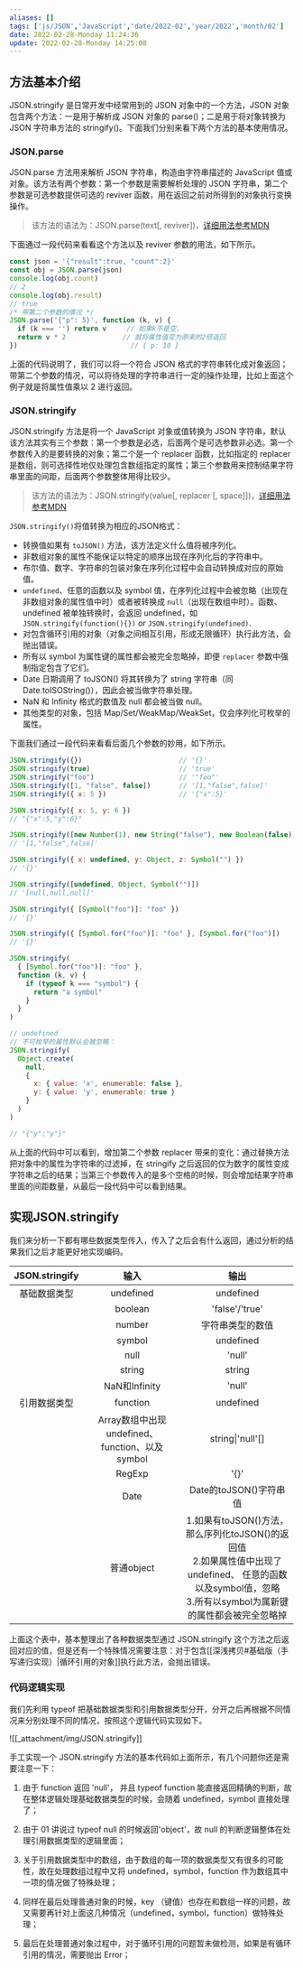 ```yaml
---
aliases: []
tags: ['js/JSON','JavaScript','date/2022-02','year/2022','month/02']
date: 2022-02-28-Monday 11:24:36
update: 2022-02-28-Monday 14:25:08
---
```


## 方法基本介绍

JSON.stringify 是日常开发中经常用到的 JSON 对象中的一个方法，JSON 对象包含两个方法：一是用于解析成 JSON 对象的 parse()；二是用于将对象转换为 JSON 字符串方法的 stringify()。下面我们分别来看下两个方法的基本使用情况。

### JSON.parse

JSON.parse 方法用来解析 JSON 字符串，构造由字符串描述的 JavaScript 值或对象。该方法有两个参数：第一个参数是需要解析处理的 JSON 字符串，第二个参数是可选参数提供可选的 reviver 函数，用在返回之前对所得到的对象执行变换操作。

>该方法的语法为：JSON.parse(text[, reviver])，[详细用法参考MDN](https://developer.mozilla.org/zh-CN/docs/Web/JavaScript/Reference/Global_Objects/JSON/parse#syntax)

下面通过一段代码来看看这个方法以及 reviver 参数的用法，如下所示。

```js
const json = '{"result":true, "count":2}'
const obj = JSON.parse(json)
console.log(obj.count)
// 2
console.log(obj.result)
// true
/* 带第二个参数的情况 */
JSON.parse('{"p": 5}', function (k, v) {
  if (k === '') return v     // 如果k不是空，
  return v * 2              // 就将属性值变为原来的2倍返回
})                            // { p: 10 }
```

上面的代码说明了，我们可以将一个符合 JSON 格式的字符串转化成对象返回；带第二个参数的情况，可以将待处理的字符串进行一定的操作处理，比如上面这个例子就是将属性值乘以 2 进行返回。

### JSON.stringify

JSON.stringify 方法是将一个 JavaScript 对象或值转换为 JSON 字符串，默认该方法其实有三个参数：第一个参数是必选，后面两个是可选参数非必选。第一个参数传入的是要转换的对象；第二个是一个 replacer 函数，比如指定的 replacer 是数组，则可选择性地仅处理包含数组指定的属性；第三个参数用来控制结果字符串里面的间距，后面两个参数整体用得比较少。

>该方法的语法为：JSON.stringify(value[, replacer [, space]])，[详细用法参考MDN](https://developer.mozilla.org/zh-CN/docs/Web/JavaScript/Reference/Global_Objects/JSON/stringify#syntax)

`JSON.stringify()`将值转换为相应的JSON格式：
- 转换值如果有 `toJSON()` 方法，该方法定义什么值将被序列化。
- 非数组对象的属性不能保证以特定的顺序出现在序列化后的字符串中。
- 布尔值、数字、字符串的包装对象在序列化过程中会自动转换成对应的原始值。
- `undefined`、任意的函数以及 symbol 值，在序列化过程中会被忽略（出现在非数组对象的属性值中时）或者被转换成 `null`（出现在数组中时）。函数、undefined 被单独转换时，会返回 undefined，如`JSON.stringify(function(){})` or `JSON.stringify(undefined)`.
- 对包含循环引用的对象（对象之间相互引用，形成无限循环）执行此方法，会抛出错误。
- 所有以 symbol 为属性键的属性都会被完全忽略掉，即便 `replacer` 参数中强制指定包含了它们。
- Date 日期调用了 toJSON() 将其转换为了 string 字符串（同Date.toISOString()），因此会被当做字符串处理。
- NaN 和 Infinity 格式的数值及 null 都会被当做 null。
- 其他类型的对象，包括 Map/Set/WeakMap/WeakSet，仅会序列化可枚举的属性。

下面我们通过一段代码来看看后面几个参数的妙用，如下所示。

```js
JSON.stringify({})                        // '{}'
JSON.stringify(true)                      // 'true'
JSON.stringify("foo")                     // '"foo"'
JSON.stringify([1, "false", false])       // '[1,"false",false]'
JSON.stringify({ x: 5 })                  // '{"x":5}'

JSON.stringify({ x: 5, y: 6 })
// "{"x":5,"y":6}"

JSON.stringify([new Number(1), new String("false"), new Boolean(false)])
// '[1,"false",false]'

JSON.stringify({ x: undefined, y: Object, z: Symbol("") })
// '{}'

JSON.stringify([undefined, Object, Symbol("")])
// '[null,null,null]'

JSON.stringify({ [Symbol("foo")]: "foo" })
// '{}'

JSON.stringify({ [Symbol.for("foo")]: "foo" }, [Symbol.for("foo")])
// '{}'

JSON.stringify(
  { [Symbol.for("foo")]: "foo" },
  function (k, v) {
    if (typeof k === "symbol") {
      return "a symbol"
    }
  }
)

// undefined
// 不可枚举的属性默认会被忽略：
JSON.stringify(
  Object.create(
    null,
    {
      x: { value: 'x', enumerable: false },
      y: { value: 'y', enumerable: true }
    }
  )
)

// "{"y":"y"}"
```

从上面的代码中可以看到，增加第二个参数 replacer 带来的变化：通过替换方法把对象中的属性为字符串的过滤掉，在 stringify 之后返回的仅为数字的属性变成字符串之后的结果；当第三个参数传入的是多个空格的时候，则会增加结果字符串里面的间距数量，从最后一段代码中可以看到结果。

## 实现JSON.stringify

我们来分析一下都有哪些数据类型传入，传入了之后会有什么返回，通过分析的结果我们之后才能更好地实现编码。

| JSON.stringify |                       输入                       |          输出          |
|:--------------:|:------------------------------------------------:|:----------------------:|
|  基础数据类型  |                    undefined                     |       undefined        |
|                |                     boolean                      |     'false'/'true'     |
|                |                      number                      |    字符串类型的数值    |
|                |                      symbol                      |       undefined        |
|                |                       null                       |         'null'         |
|                |                      string                      |         string         |
|                |                  NaN和Infinity                   |         'null'         |
|  引用数据类型  |                     function                     |       undefined        |
|                | Array数组中出现 undefined、 function、以及symbol |    string\|'null'[]    |
|                |                      RegExp                      |          '{}'          |
|                |                       Date                       | Date的toJSON()字符串值 |
|                |                    普通object                    | 1.如果有toJSON()方法，那么序列化toJSON()的返回值<br>2.如果属性值中出现了undefined、 任意的函数以及symbol值，忽略<br>3.所有以symbol为属新键的属性都会被完全忽略掉                      |

上面这个表中，基本整理出了各种数据类型通过 JSON.stringify 这个方法之后返回对应的值，但是还有一个特殊情况需要注意：对于包含[[深浅拷贝#基础版（手写递归实现）|循环引用的对象]]执行此方法，会抛出错误。

### 代码逻辑实现

我们先利用 typeof 把基础数据类型和引用数据类型分开，分开之后再根据不同情况来分别处理不同的情况，按照这个逻辑代码实现如下。

![[_attachment/img/JSON.stringify]]

手工实现一个 JSON.stringify 方法的基本代码如上面所示，有几个问题你还是需要注意一下：

1. 由于 function 返回 'null'， 并且 typeof function 能直接返回精确的判断，故在整体逻辑处理基础数据类型的时候，会随着 undefined，symbol 直接处理了；

2. 由于 01 讲说过 typeof null 的时候返回'object'，故 null 的判断逻辑整体在处理引用数据类型的逻辑里面；

3. 关于引用数据类型中的数组，由于数组的每一项的数据类型又有很多的可能性，故在处理数组过程中又将 undefined，symbol，function 作为数组其中一项的情况做了特殊处理；

4. 同样在最后处理普通对象的时候，key （键值）也存在和数组一样的问题，故又需要再针对上面这几种情况（undefined，symbol，function）做特殊处理；

5. 最后在处理普通对象过程中，对于循环引用的问题暂未做检测，如果是有循环引用的情况，需要抛出 Error；
